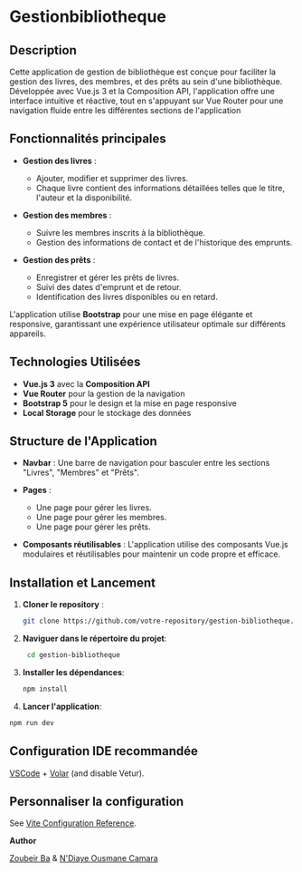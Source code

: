 # Gestionbibliotheque

## Description

Cette application de gestion de bibliothèque est conçue pour faciliter la gestion des livres, des membres, et des prêts au sein d'une bibliothèque. Développée avec Vue.js 3 et la Composition API, l'application offre une interface intuitive et réactive, tout en s'appuyant sur Vue Router pour une navigation fluide entre les différentes sections de l'application


## Fonctionnalités principales

- **Gestion des livres** : 
  - Ajouter, modifier et supprimer des livres.
  - Chaque livre contient des informations détaillées telles que le titre, l'auteur et la disponibilité.
  
- **Gestion des membres** : 
  - Suivre les membres inscrits à la bibliothèque.
  - Gestion des informations de contact et de l'historique des emprunts.
  
- **Gestion des prêts** :
  - Enregistrer et gérer les prêts de livres.
  - Suivi des dates d'emprunt et de retour.
  - Identification des livres disponibles ou en retard.

L'application utilise **Bootstrap** pour une mise en page élégante et responsive, garantissant une expérience utilisateur optimale sur différents appareils.

## Technologies Utilisées

- **Vue.js 3** avec la **Composition API**
- **Vue Router** pour la gestion de la navigation
- **Bootstrap 5** pour le design et la mise en page responsive
- **Local Storage** pour le stockage des données

## Structure de l'Application

- **Navbar** : Une barre de navigation pour basculer entre les sections "Livres", "Membres" et "Prêts".
- **Pages** : 
  - Une page pour gérer les livres.
  - Une page pour gérer les membres.
  - Une page pour gérer les prêts.
  
- **Composants réutilisables** : L'application utilise des composants Vue.js modulaires et réutilisables pour maintenir un code propre et efficace.

## Installation et Lancement

1. **Cloner le repository** :
   ```bash
   git clone https://github.com/votre-repository/gestion-bibliotheque.git
   
2. **Naviguer dans le répertoire du projet**:
    ```bash
     cd gestion-bibliotheque
3. **Installer les dépendances**:
   
    ```sh
    npm install
    ```
    
4. **Lancer l'application**:  
  
  ```sh 
  npm run dev
   ```
## Configuration IDE recommandée

[VSCode](https://code.visualstudio.com/) + [Volar](https://marketplace.visualstudio.com/items?itemName=Vue.volar) (and disable Vetur).

## Personnaliser la configuration

See [Vite Configuration Reference](https://vitejs.dev/config/).



**Author**

[Zoubeir Ba](https://github.com/Zoubeir7) & [ N'Diaye Ousmane Camara](https://github.com/NdiayeOusmanaCamara)


